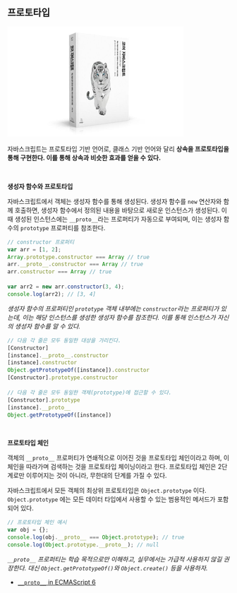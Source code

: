 ## 프로토타입

<img src="./img/core_javascript.jpg" width="400" height="250"/>

<br/>

자바스크립트는 프로토타입 기반 언어로, 클래스 기반 언어와 달리 **상속을 프로토타입을 통해 구현한다. 이를 통해 상속과 비슷한 효과를 얻을 수 있다.**

<br/>

**생성자 함수와 프로토타입**

자바스크립트에서 객체는 생성자 함수를 통해 생성된다. 생성자 함수를 `new` 연산자와 함께 호출하면, 생성자 함수에서 정의된 내용을 바탕으로 새로운 인스턴스가 생성된다. 이때 생성된 인스턴스에는 `__proto__`라는 프로퍼티가 자동으로 부여되며, 이는 생성자 함수의 `prototype` 프로퍼티를 참조한다.

```javascript
// constructor 프로퍼티
var arr = [1, 2];
Array.prototype.constructor === Array // true
arr.__proto__.constructor === Array // true
arr.constructor === Array // true

var arr2 = new arr.constructor(3, 4);
console.log(arr2); // [3, 4]
```

*생성자 함수의 프로퍼티인 `prototype` 객체 내부에는 `constructor`라는 프로퍼티가 있는데, 이는 해당 인스턴스를 생성한 생성자 함수를 참조한다. 이를 통해 인스턴스가 자신의 생성자 함수를 알 수 있다.*

```javascript
// 다음 각 줄은 모두 동일한 대상을 가리킨다.
[Constructor]
[instance].__proto__.constructor
[instance].constructor
Object.getPrototypeOf([instance]).constructor
[Constructor].prototype.constructor

// 다음 각 줄은 모두 동일한 객체(prototype)에 접근할 수 있다.
[Constructor].prototype
[instance].__proto__
Object.getPrototypeOf([instance])
```

<br/>

**프로토타입 체인**

객체의 `__proto__` 프로퍼티가 연쇄적으로 이어진 것을 프로토타입 체인이라고 하며, 이 체인을 따라가며 검색하는 것을 프로토타입 체이닝이라고 한다. 프로토타입 체인은 2단계로만 이루어지는 것이 아니라, 무한대의 단계를 가질 수 있다.

자바스크립트에서 모든 객체의 최상위 프로토타입은 `Object.prototype` 이다.
`Object.prototype` 에는 모든 데이터 타입에서 사용할 수 있는 범용적인 메서드가 포함되어 있다.

```javascript
// 프로토타입 체인 예시
var obj = {};
console.log(obj.__proto__ === Object.prototype); // true
console.log(Object.prototype.__proto__); // null
```

*`__proto__` 프로퍼티는 학습 목적으로만 이해하고, 실무에서는 가급적 사용하지 않길 권장한다.*
*대신 `Object.getPrototypeOf()`와 `Object.create()` 등을 사용하자.*

- [`__proto__` in ECMAScript 6](https://2ality.com/2015/09/proto-es6.html)